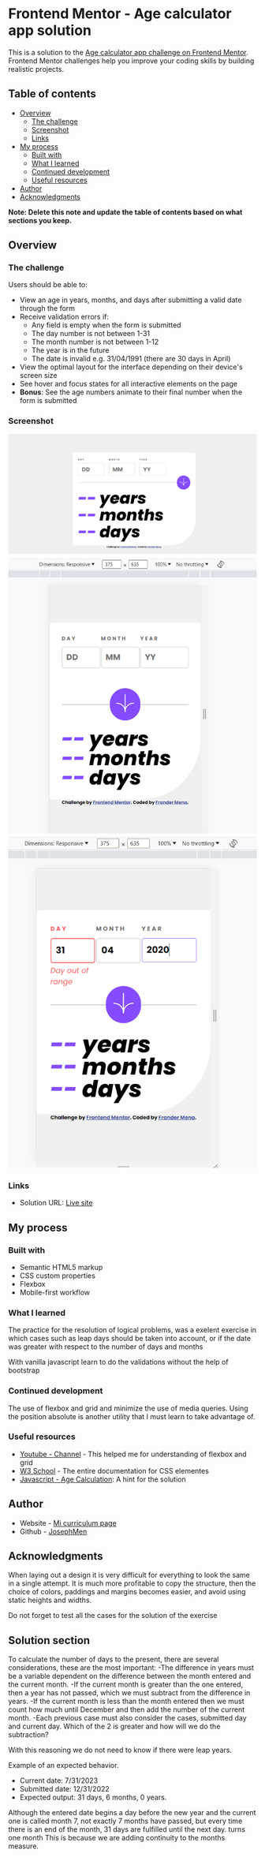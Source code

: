 # Frontend Mentor - Age calculator app solution

This is a solution to the [Age calculator app challenge on Frontend Mentor](https://www.frontendmentor.io/challenges/age-calculator-app-dF9DFFpj-Q). Frontend Mentor challenges help you improve your coding skills by building realistic projects. 

## Table of contents

- [Overview](#overview)
  - [The challenge](#the-challenge)
  - [Screenshot](#screenshot)
  - [Links](#links)
- [My process](#my-process)
  - [Built with](#built-with)
  - [What I learned](#what-i-learned)
  - [Continued development](#continued-development)
  - [Useful resources](#useful-resources)
- [Author](#author)
- [Acknowledgments](#acknowledgments)

**Note: Delete this note and update the table of contents based on what sections you keep.**

## Overview

### The challenge

Users should be able to:

- View an age in years, months, and days after submitting a valid date through the form
- Receive validation errors if:
  - Any field is empty when the form is submitted
  - The day number is not between 1-31
  - The month number is not between 1-12
  - The year is in the future
  - The date is invalid e.g. 31/04/1991 (there are 30 days in April)
- View the optimal layout for the interface depending on their device's screen size
- See hover and focus states for all interactive elements on the page
- **Bonus**: See the age numbers animate to their final number when the form is submitted

### Screenshot

![Imagen screenshot](./screenshot.png)
![Imagen screenshot](./screenshot_mobile.png)
![Imagen screenshot](./screenshot_mobile_error.png)



### Links

- Solution URL: [Live site](https://age-calculator-frander.netlify.app/)


## My process

### Built with

- Semantic HTML5 markup
- CSS custom properties
- Flexbox
- Mobile-first workflow
### What I learned

The practice for the resolution of logical problems, was a exelent exercise in which cases such as leap days should be taken into account, or if the date was greater with respect to the number of days and months

With vanilla javascript learn to do the validations without the help of bootstrap



### Continued development

The use of flexbox and grid and minimize the use of media queries. Using the position absolute is another utility that I must learn to take advantage of.



### Useful resources

- [Youtube - Channel](https://www.youtube.com/@YoelvisM) - This helped me for understanding of flexbox and grid
- [W3 School](https://www.w3schools.com/) - The entire documentation for CSS elementes
- [Javascript - Age Calculation](https://linuxhint.com/javascript-age-calculation/#:~:text=In%20JavaScript%2C%20the%20built%2Din,date%20to%20perform%20this%20task.): A hint for the solution


## Author

- Website - [Mi curriculum page](https://frander-cv.netlify.app/)
- Github - [JosephMen](https://github.com/JosephMen)



## Acknowledgments

When laying out a design it is very difficult for everything to look the same in a single attempt. It is much more profitable to copy the structure, then the choice of colors, paddings and margins becomes easier, and avoid using static heights and widths.

Do not forget to test all the cases for the solution of the exercise

## Solution section

To calculate the number of days to the present, there are several considerations, these are the most important:
-The difference in years must be a variable dependent on the difference between the month entered and the current month.
-If the current month is greater than the one entered, then a year has not passed, which we must subtract from the difference in years.
-If the current month is less than the month entered then we must count how much until December and then add the number of the current month.
-Each previous case must also consider the cases, submitted day and current day. Which of the 2 is greater and how will we do the subtraction?

With this reasoning we do not need to know if there were leap years.

Example of an expected behavior.
- Current date: 7/31/2023
- Submitted date: 12/31/2022
- Expected output: 31 days, 6 months, 0 years.


Although the entered date begins a day before the new year and the current one is called month 7, not exactly 7 months have passed, but every time there is an end of the month, 31 days are fulfilled until the next day. turns one month This is because we are adding continuity to the months measure.


